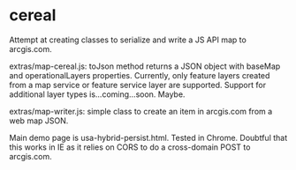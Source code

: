 cereal
======

Attempt at creating classes to serialize and write a JS API map to arcgis.com.

extras/map-cereal.js:  toJson method returns a JSON object with baseMap and operationalLayers properties. Currently, only feature layers created from a map service or feature service layer are supported. Support for additional layer types is...coming...soon. Maybe. 

extras/map-writer.js:  simple class to create an item in arcgis.com from a web map JSON. 

Main demo page is usa-hybrid-persist.html. Tested in Chrome. Doubtful that this works in IE as it relies on CORS to do a cross-domain POST to arcgis.com.
